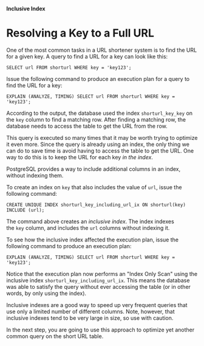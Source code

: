 #### Inclusive Index

Resolving a Key to a Full URL
=============================

One of the most common tasks in a URL shortener system is to find the URL for a given key. A query to find a URL for a key can look like this:

```
SELECT url FROM shorturl WHERE key = 'key123';
```

Issue the following command to produce an execution plan for a query to find the URL for a key:

```
EXPLAIN (ANALYZE, TIMING) SELECT url FROM shorturl WHERE key = 'key123';
```

According to the output, the database used the index `shorturl_key_key` on the `key` column to find a matching row. After finding a matching row, the database needs to access the table to get the URL from the row.

This query is executed so many times that it may be worth trying to optimize it even more. Since the query is already using an index, the only thing we can do to save time is avoid having to access the table to get the URL. One way to do this is to keep the URL for each key *in the index*.

PostgreSQL provides a way to include additional columns in an index, without indexing them.

To create an index on `key` that also includes the value of `url`, issue the following command:

```
CREATE UNIQUE INDEX shorturl_key_including_url_ix ON shorturl(key) INCLUDE (url);
```

The command above creates an *inclusive index*. The index indexes the `key` column, and includes the `url` columns without indexing it.

To see how the inclusive index affected the execution plan, issue the following command to produce an execution plan:

```
EXPLAIN (ANALYZE, TIMING) SELECT url FROM shorturl WHERE key = 'key123';
```

Notice that the execution plan now performs an "Index Only Scan" using the inclusive index `shorturl_key_including_url_ix`. This means the database was able to satisfy the query without ever accessing the table (or in other words, by only using the index).

Inclusive indexes are a good way to speed up very frequent queries that use only a limited number of different columns. Note, however, that inclusive indexes tend to be very large in size, so use with caution.

In the next step, you are going to use this approach to optimize yet another common query on the short URL table.
